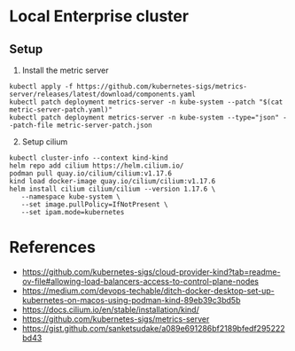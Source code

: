 # Local Enterprise cluster

## Setup

1. Install the metric server
```
kubectl apply -f https://github.com/kubernetes-sigs/metrics-server/releases/latest/download/components.yaml
kubectl patch deployment metrics-server -n kube-system --patch "$(cat metric-server-patch.yaml)"
kubectl patch deployment metrics-server -n kube-system --type="json" --patch-file metric-server-patch.json
```

2. Setup cilium
```
kubectl cluster-info --context kind-kind
helm repo add cilium https://helm.cilium.io/
podman pull quay.io/cilium/cilium:v1.17.6
kind load docker-image quay.io/cilium/cilium:v1.17.6
helm install cilium cilium/cilium --version 1.17.6 \
   --namespace kube-system \
   --set image.pullPolicy=IfNotPresent \
   --set ipam.mode=kubernetes

```
# References
- https://github.com/kubernetes-sigs/cloud-provider-kind?tab=readme-ov-file#allowing-load-balancers-access-to-control-plane-nodes
- https://medium.com/devops-techable/ditch-docker-desktop-set-up-kubernetes-on-macos-using-podman-kind-89eb39c3bd5b
- https://docs.cilium.io/en/stable/installation/kind/
- https://github.com/kubernetes-sigs/metrics-server
- https://gist.github.com/sanketsudake/a089e691286bf2189bfedf295222bd43